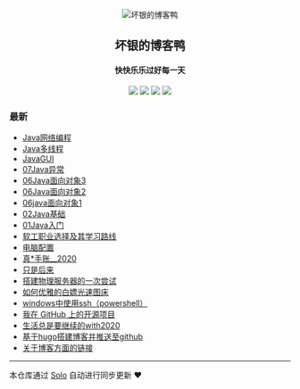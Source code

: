 <p align="center"><img alt="坏银的博客鸭" src="https://static.b3log.org/images/brand/solo-32.png"></p><h2 align="center">
坏银的博客鸭
</h2>

<h4 align="center">快快乐乐过好每一天</h4>
<p align="center"><a title="坏银的博客鸭" target="_blank" href="https://github.com/lmlx66/solo-blog"><img src="https://img.shields.io/github/last-commit/lmlx66/solo-blog.svg?style=flat-square&color=FF9900"></a>
<a title="GitHub repo size in bytes" target="_blank" href="https://github.com/lmlx66/solo-blog"><img src="https://img.shields.io/github/repo-size/lmlx66/solo-blog.svg?style=flat-square"></a>
<a title="Solo Version" target="_blank" href="https://github.com/88250/solo/releases"><img src="https://img.shields.io/badge/solo-4.3.0-f1e05a.svg?style=flat-square&color=blueviolet"></a>
<a title="Hits" target="_blank" href="https://github.com/88250/hits"><img src="https://hits.b3log.org/lmlx66/solo-blog.svg"></a></p>

### 最新

* [Java网络编程](https--server_host=adongs.com://localhost:80--static_server_scheme=http--static_server_host=cdn.jsdelivr.net--static_server_port=80--static_path=/gh/88250/solo/src/main/resources/articles/2020/07/24/1595580665272.html)
* [Java多线程](https--server_host=adongs.com://localhost:80--static_server_scheme=http--static_server_host=cdn.jsdelivr.net--static_server_port=80--static_path=/gh/88250/solo/src/main/resources/articles/2020/07/13/1594642549203.html)
* [JavaGUI](https--server_host=adongs.com://localhost:80--static_server_scheme=http--static_server_host=cdn.jsdelivr.net--static_server_port=80--static_path=/gh/88250/solo/src/main/resources/articles/2020/07/11/1594451206834.html)
* [07Java异常](https--server_host=adongs.com://localhost:80--static_server_scheme=http--static_server_host=cdn.jsdelivr.net--static_server_port=80--static_path=/gh/88250/solo/src/main/resources/articles/2020/07/07/1594113181685.html)
* [06Java面向对象3](https--server_host=adongs.com://localhost:80--static_server_scheme=http--static_server_host=cdn.jsdelivr.net--static_server_port=80--static_path=/gh/88250/solo/src/main/resources/articles/2020/07/07/1594093515520.html)
* [06Java面向对象2](https--server_host=adongs.com://localhost:80--static_server_scheme=http--static_server_host=cdn.jsdelivr.net--static_server_port=80--static_path=/gh/88250/solo/src/main/resources/articles/2020/07/07/1594087921646.html)
* [06java面向对象1](https--server_host=adongs.com://localhost:80--static_server_scheme=http--static_server_host=cdn.jsdelivr.net--static_server_port=80--static_path=/gh/88250/solo/src/main/resources/articles/2020/07/06/1594023715581.html)
* [02Java基础](https--server_host=adongs.com://localhost:80--static_server_scheme=http--static_server_host=cdn.jsdelivr.net--static_server_port=80--static_path=/gh/88250/solo/src/main/resources/articles/2020/07/06/1593999640193.html)
* [01Java入门](https--server_host=adongs.com://localhost:80--static_server_scheme=http--static_server_host=cdn.jsdelivr.net--static_server_port=80--static_path=/gh/88250/solo/src/main/resources/articles/2020/07/05/1593959975413.html)
* [软工职业选择及其学习路线](https--server_host=adongs.com://localhost:80--static_server_scheme=http--static_server_host=cdn.jsdelivr.net--static_server_port=80--static_path=/gh/88250/solo/src/main/resources/articles/2020/07/05/1593952447472.html)
* [电脑配置](https--server_host=adongs.com://localhost:80--static_server_scheme=http--static_server_host=cdn.jsdelivr.net--static_server_port=80--static_path=/gh/88250/solo/src/main/resources/articles/2020/06/11/1591885880542.html)
* [真*手账__2020](https--server_host=adongs.com://localhost:80--static_server_scheme=http--static_server_host=cdn.jsdelivr.net--static_server_port=80--static_path=/gh/88250/solo/src/main/resources/articles/2020/06/09/1591708469962.html)
* [只是后来](https--server_host=adongs.com://localhost:80--static_server_scheme=http--static_server_host=cdn.jsdelivr.net--static_server_port=80--static_path=/gh/88250/solo/src/main/resources/articles/2020/06/08/1591593743310.html)
* [搭建物理服务器的一次尝试](https--server_host=adongs.com://localhost:80--static_server_scheme=http--static_server_host=cdn.jsdelivr.net--static_server_port=80--static_path=/gh/88250/solo/src/main/resources/articles/2020/06/07/1591541419201.html)
* [如何优雅的白嫖光速图床](https--server_host=adongs.com://localhost:80--static_server_scheme=http--static_server_host=cdn.jsdelivr.net--static_server_port=80--static_path=/gh/88250/solo/src/main/resources/articles/2020/06/06/1591437220179.html)
* [windows中使用ssh（powershell）](https--server_host=adongs.com://localhost:80--static_server_scheme=http--static_server_host=cdn.jsdelivr.net--static_server_port=80--static_path=/gh/88250/solo/src/main/resources/articles/2020/06/05/1591327497139.html)
* [我在 GitHub 上的开源项目](https--server_host=adongs.com://localhost:80--static_server_scheme=http--static_server_host=cdn.jsdelivr.net--static_server_port=80--static_path=/gh/88250/solo/src/main/resources/my-github-repos)
* [生活总是要继续的with2020](https--server_host=adongs.com://localhost:80--static_server_scheme=http--static_server_host=cdn.jsdelivr.net--static_server_port=80--static_path=/gh/88250/solo/src/main/resources/articles/2020/06/04/1591283012058.html)
* [基于hugo搭建博客并推送至github](https--server_host=adongs.com://localhost:80--static_server_scheme=http--static_server_host=cdn.jsdelivr.net--static_server_port=80--static_path=/gh/88250/solo/src/main/resources/articles/2020/06/04/1591259421107.html)
* [关于博客方面的链接](https--server_host=adongs.com://localhost:80--static_server_scheme=http--static_server_host=cdn.jsdelivr.net--static_server_port=80--static_path=/gh/88250/solo/src/main/resources/articles/2020/06/04/1591259365375.html)



---

本仓库通过 [Solo](https://github.com/88250/solo) 自动进行同步更新 ❤️ 